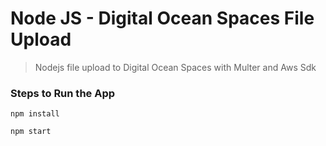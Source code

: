 # Node JS - Digital Ocean Spaces File Upload
> Nodejs file upload to Digital Ocean Spaces with Multer and Aws Sdk

### Steps to Run the App
`npm install`

`npm start`
